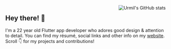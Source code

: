 <img alt="Urmil's GitHub stats" align="right" src="https://github-readme-stats.urmilshroff.vercel.app/api?username=urmilshroff&hide_border=true&hide_title=true&show_icons=true">

## Hey there! :wave:

I'm a 22 year old Flutter app developer who adores good design & attention to detail. You can find my résumé, social links and other info on my [website](https://urmilshroff.tech/). Scroll :point_down: for my projects and contributions!
